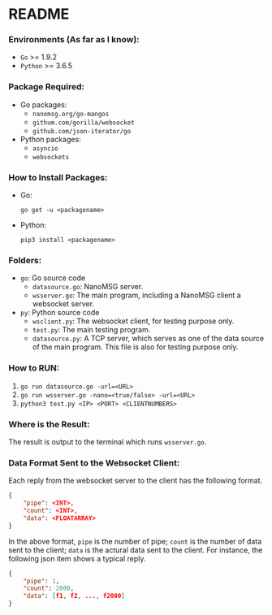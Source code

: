 # README

### Environments (As far as I know):
* `Go` >= 1.9.2
* `Python` >= 3.6.5

### Package Required:
* Go packages:
    - `nanomsg.org/go-mangos`
    - `githum.com/gorilla/websocket`
    - `github.com/json-iterator/go`
* Python packages:
    - `asyncio`
    - `websockets`

### How to Install Packages:
* Go: 
    
    `go get -u <packagename>`
* Python: 
    
    `pip3 install <packagename>`

### Folders:
* `go`: Go source code
    - `datasource.go`: NanoMSG server.
    - `wsserver.go`: The main program, including a NanoMSG client a websocket server.
* `py`: Python source code
    - `wsclient.py`: The websocket client, for testing purpose only.
    - `test.py`: The main testing program.
    - `datasource.py`: A TCP server, which serves as one of the data source of the main program. This file is also for testing purpose only.


### How to RUN:

1. `go run datasource.go -url=<URL>`
2. `go run wsserver.go -nano=<true/false> -url=<URL>`
3. `python3 test.py <IP> <PORT> <CLIENTNUMBERS>`

### Where is the Result:

The result is output to the terminal which runs `wsserver.go`.

### Data Format Sent to the Websocket Client:

Each reply from the websocket server to the client has the following format.

```json
{
    "pipe": <INT>,
    "count": <INT>,
    "data": <FLOATARRAY>
}
```
In the above format, `pipe` is the number of pipe; `count` is the number of data sent to the client; `data` is the actural data sent to the client. For instance, the following json item shows a typical reply.
```json
{
    "pipe": 1,
    "count": 2000,
    "data": [f1, f2, ..., f2000]
}
```
